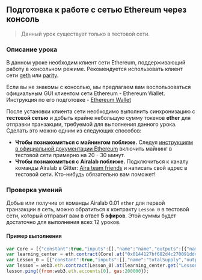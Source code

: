 ## Подготовка к работе с сетью Ethereum через консоль

> Данный урок существует только в тестовой сети.

### Описание урока

В данном уроке необходим клиент сети Ethereum, поддерживающий работу в консольном режиме. Рекомендуется использовать клиент сети [geth](https://github.com/ethereum/go-ethereum#automated-development-builds) или [parity](https://ethcore.io/parity.html).

Если вы не знакомы с консолью, мы предлагаем вам воспользоваться официальным GUI клиентом сети Ethereum - Ethereum Wallet. Инструкция по его подготовке - [Ethereum Wallet](https://ensrationis.gitbooks.io/learning-center-airalab/content/ru/preparing_wallet.html)

После установки клиента сети необходимо выполнить синхронизацию с **тестовой сетью** и добыть крайне небольшую сумму токенов **ether** для отправки транзакции, требуемой для выполнения данного урока. Сделать это можно одним из следующих способов:

- **Чтобы познакомиться с майнингом поближе.** Cледуя [инструкциям в официальной документации Ethereum](http://www.ethdocs.org/en/latest/mining.html#using-geth) включить майнинг в тестовой сети примерно на 20 - 30 минут.
- **Чтобы познакомитьcя с Airalab поближе.** Подключиться к каналу команды Airalab в Gitter: [Aira team friends](https://gitter.im/airalab/friends) и написать свой адрес в тестовой сети. Кто-нибудь обязательно вам поможет!  

### Проверка умений

Добыв или получив от команды Airalab 0.01 `ether` для первой транзакции в сеть, можно обратиться к контракту `Lesson 0` в тестовой сети, который отправит вам в ответ **5 эфиров**. Этой суммы будет достаточно для выполнения всех 12 уроков.

#### Пример выполнения

```js
var Core = [{"constant":true,"inputs":[],"name":"name","outputs":[{"name":"","type":"string"}],"payable":false,"type":"function"},{"constant":true,"inputs":[],"name":"first","outputs":[{"name":"","type":"address"}],"payable":false,"type":"function"},{"constant":false,"inputs":[],"name":"kill","outputs":[],"payable":false,"type":"function"},{"constant":true,"inputs":[{"name":"","type":"address"}],"name":"abiOf","outputs":[{"name":"","type":"string"}],"payable":false,"type":"function"},{"constant":true,"inputs":[],"name":"founder","outputs":[{"name":"","type":"address"}],"payable":false,"type":"function"},{"constant":false,"inputs":[{"name":"_owner","type":"address"}],"name":"delegate","outputs":[],"payable":false,"type":"function"},{"constant":true,"inputs":[{"name":"_module","type":"address"}],"name":"contains","outputs":[{"name":"","type":"bool"}],"payable":false,"type":"function"},{"constant":true,"inputs":[{"name":"_module","type":"address"}],"name":"getName","outputs":[{"name":"","type":"string"}],"payable":false,"type":"function"},{"constant":true,"inputs":[{"name":"_name","type":"string"}],"name":"get","outputs":[{"name":"","type":"address"}],"payable":false,"type":"function"},{"constant":true,"inputs":[],"name":"description","outputs":[{"name":"","type":"string"}],"payable":false,"type":"function"},{"constant":false,"inputs":[{"name":"_name","type":"string"}],"name":"remove","outputs":[],"payable":false,"type":"function"},{"constant":true,"inputs":[{"name":"_name","type":"string"}],"name":"isConstant","outputs":[{"name":"","type":"bool"}],"payable":false,"type":"function"},{"constant":true,"inputs":[],"name":"owner","outputs":[{"name":"","type":"address"}],"payable":false,"type":"function"},{"constant":true,"inputs":[],"name":"size","outputs":[{"name":"","type":"uint256"}],"payable":false,"type":"function"},{"constant":true,"inputs":[{"name":"_current","type":"address"}],"name":"next","outputs":[{"name":"","type":"address"}],"payable":false,"type":"function"},{"constant":false,"inputs":[{"name":"_name","type":"string"},{"name":"_module","type":"address"},{"name":"_abi","type":"string"},{"name":"_constant","type":"bool"}],"name":"set","outputs":[],"payable":false,"type":"function"},{"inputs":[{"name":"_name","type":"string"},{"name":"_description","type":"string"}],"type":"constructor"},{"anonymous":false,"inputs":[{"indexed":true,"name":"module","type":"address"}],"name":"ModuleAdded","type":"event"},{"anonymous":false,"inputs":[{"indexed":true,"name":"module","type":"address"}],"name":"ModuleRemoved","type":"event"},{"anonymous":false,"inputs":[{"indexed":true,"name":"from","type":"address"},{"indexed":true,"name":"to","type":"address"}],"name":"ModuleReplaced","type":"event"}];
var learning_center = eth.contract(Core).at("0x0144127bf682d4c270091ddcdeabfd79b847a6de");
var Lesson_0 = [{"constant":true,"inputs":[],"name":"totalSupply","outputs":[{"name":"","type":"uint256"}],"payable":false,"type":"function"},{"constant":false,"inputs":[],"name":"ping","outputs":[],"payable":false,"type":"function"},{"constant":true,"inputs":[{"name":"","type":"address"}],"name":"isSended","outputs":[{"name":"","type":"bool"}],"payable":false,"type":"function"},{"payable":true,"type":"fallback"}];
var lesson = web3.eth.contract(Lesson_0).at(learning_center.get("Lesson_0"));
lesson.ping({from:web3.eth.accounts[0], gas:200000});
```
